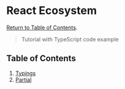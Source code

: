 # React Ecosystem

[Return to Table of Contents](../README.md).

> Tutorial with TypeScript code example

## Table of Contents

1. [Typings](typings.md)
2. [Partial](partial.md)
